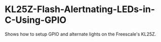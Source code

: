 # KL25Z-Flash-Alertnating-LEDs-in-C-Using-GPIO

Shows how to setup GPIO and alternate lights on the Freescale's KL25Z.
